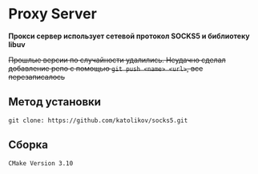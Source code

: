 # Proxy Server
**Прокси сервер использует сетевой протокол SOCKS5 и библиотеку libuv**



~~Прошлые версии по случайности удалились.
Неудачно сделал добавление репо с помощью `git push <name> <url>`, все перезаписалось~~

## Метод установки
`git clone: https://github.com/katolikov/socks5.git`

## Сборка
```
CMake Version 3.10
```


